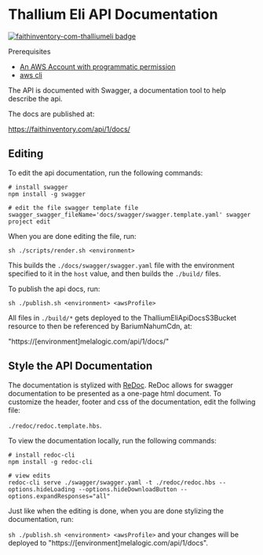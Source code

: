 # Thallium Eli API Documentation

[![faithinventory-com-thalliumeli badge](https://img.shields.io/badge/faithinventory.com-thalliumeli-%23b88e83?style=for-the-badge&logo=javascript)](https://faithinventory.com/)

Prerequisites
- [An AWS Account with programmatic permission](https://aws.amazon.com/)
- [aws cli](https://docs.aws.amazon.com/cli/latest/userguide/cli-chap-welcome.html)

The API is documented with Swagger, a documentation tool to help describe the api.

The docs are published at:

https://faithinventory.com/api/1/docs/

## Editing

To edit the api documentation, run the following commands:

```
# install swagger
npm install -g swagger

# edit the file swagger template file
swagger_swagger_fileName='docs/swagger/swagger.template.yaml' swagger project edit
```

When you are done editing the file, run:

`sh ./scripts/render.sh <environment>`

This builds the `./docs/swagger/swagger.yaml` file with the environment specified to it in the `host` value, and then builds the `./build/` files.


To publish the api docs, run:

`sh ./publish.sh <environment> <awsProfile>`

All files in `./build/*` gets deployed to the ThalliumEliApiDocsS3Bucket resource to then be referenced by BariumNahumCdn, at:

"https://[environment]melalogic.com/api/1/docs/"

## Style the API Documentation

The documentation is stylized with [ReDoc](https://github.com/Rebilly/ReDoc). ReDoc allows for swagger documentation to be presented as a one-page html document. To customize the header, footer and css of the documentation, edit the follwing file:

`./redoc/redoc.template.hbs`.

To view the documentation locally, run the following commands:

```
# install redoc-cli
npm install -g redoc-cli

# view edits
redoc-cli serve ./swagger/swagger.yaml -t ./redoc/redoc.hbs --options.hideLoading --options.hideDownloadButton --options.expandResponses="all"
```

Just like when the editing is done, when you are done stylizing the documentation, run:

`sh ./publish.sh <environment> <awsProfile>` and your changes will be deployed to "https://[environment]melalogic.com/api/1/docs".